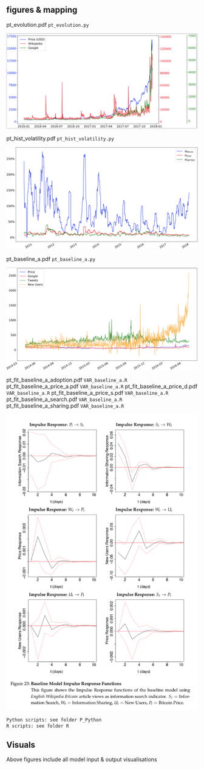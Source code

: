 figures & mapping
-----------------

pt_evolution.pdf `pt_evolution.py`

![test](/F_Figs/S_Screenshots/pt_evolution.png "Description goes here")

pt_hist_volatility.pdf `pt_hist_volatility.py`

![test](/F_Figs/S_Screenshots/pt_hist_volatility.png "Description goes here")

pt_baseline_a.pdf `pt_baseline_a.py`

![test](/F_Figs/S_Screenshots/pt_baseline_a.png "Description goes here")

pt_fit_baseline_a_adoption.pdf `VAR_baseline_a.R`
pt_fit_baseline_a_price_a.pdf `VAR_baseline_a.R`
pt_fit_baseline_a_price_d.pdf `VAR_baseline_a.R`
pt_fit_baseline_a_price_s.pdf `VAR_baseline_a.R`
pt_fit_baseline_a_search.pdf `VAR_baseline_a.R`  
pt_fit_baseline_a_sharing.pdf `VAR_baseline_a.R`

![test](/F_Figs/S_Screenshots/ir1.png "Description goes here")


```
Python scripts: see folder P_Python
R scripts: see folder R

```

## Visuals

Above figures include all model input & output visualisations

